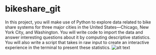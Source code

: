 # bikeshare_git
In this project, you will make use of Python to explore data related to bike share systems for three major cities in the United States—Chicago, New York City, and Washington. You will write code to import the data and answer interesting questions about it by computing descriptive statistics. You will also write a script that takes in raw input to create an interactive experience in the terminal to present these statistics.
![alt text](https://github.com/Nermen-Salama/bikeshare_git/blob/main/idivvy.jpg?raw=true)
